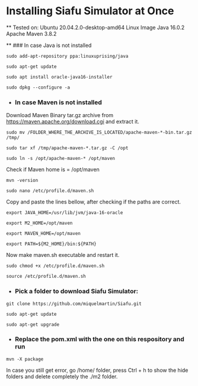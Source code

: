 # Installing Siafu Simulator at Once #

** Tested on: 
Ubuntu 20.04.2.0-desktop-amd64 Linux Image
Java 16.0.2
Apache Maven 3.8.2

** ### In case Java is not installed

```
sudo add-apt-repository ppa:linuxuprising/java
```
```
sudo apt-get update
```
```
sudo apt install oracle-java16-installer
```
```
sudo dpkg --configure -a
```

* ### In case Maven is not installed

Download Maven Binary tar.gz archive from https://maven.apache.org/download.cgi and extract it.

```
sudo mv /FOLDER_WHERE_THE_ARCHIVE_IS_LOCATED/apache-maven-*-bin.tar.gz /tmp/
```
```
sudo tar xf /tmp/apache-maven-*.tar.gz -C /opt
```
```
sudo ln -s /opt/apache-maven-* /opt/maven
```
Check if Maven home is = /opt/maven
```
mvn -version
```
```
sudo nano /etc/profile.d/maven.sh
```

Copy and paste the lines bellow, after checking if the paths are correct.

```
export JAVA_HOME=/usr/lib/jvm/java-16-oracle
```
```
export M2_HOME=/opt/maven
```
```
export MAVEN_HOME=/opt/maven
```
```
export PATH=${M2_HOME}/bin:${PATH}
```
Now make maven.sh executable and restart it.
```
sudo chmod +x /etc/profile.d/maven.sh
```
```
source /etc/profile.d/maven.sh
```


* ### Pick a folder to download Siafu Simulator:

```
git clone https://github.com/miquelmartin/Siafu.git
```
```
sudo apt-get update
```
```
sudo apt-get upgrade
```


* ### Replace the pom.xml with the one on this respository and run
```
mvn -X package
```

In case you still get error, go /home/ folder, press Ctrl + h to show the hide folders and delete completely the ./m2 folder.





